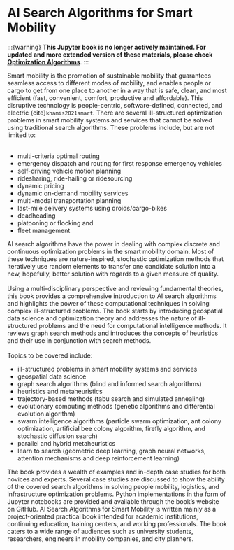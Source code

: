 # AI Search Algorithms for Smart Mobility

:::{warning}
<b>This Jupyter book is no longer actively maintained. For updated and more extended version of these materials, please check [Optimization Algorithms](https://github.com/Optimization-Algorithms-Book/Code-Listings)</b>.
:::

Smart mobility is the promotion of sustainable mobility that guarantees seamless access to different modes of mobility, and enables people or cargo to get from one place to another in a way that is safe, clean, and most efficient (fast, convenient, comfort, productive and affordable). This disruptive technology is people-centric, software-defined, connected, and electric {cite}`khamis2021smart`. There are several ill-structured optimization problems in smart mobility systems and services that cannot be solved using traditional search algorithms. These problems include, but are not limited to:<br><br>

- multi-criteria optimal routing
- emergency dispatch and routing for first response emergency vehicles
- self-driving vehicle motion planning
- ridesharing, ride-hailing or ridesourcing
- dynamic pricing
- dynamic on-demand mobility services
- multi-modal transportation planning
- last-mile delivery systems using droids/cargo-bikes
- deadheading
- platooning or flocking and
- fleet management

AI search algorithms have the power in dealing with complex discrete and continuous optimization problems in the smart mobility domain. Most of these techniques are nature-inspired, stochastic optimization methods that iteratively use random elements to transfer one candidate solution into a new, hopefully, better solution with regards to a given measure of quality. 
<br><br>
Using a multi-disciplinary perspective and reviewing fundamental theories, this book provides a comprehensive introduction to AI search algorithms and highlights the power of these computational techniques in solving complex ill-structured problems. The book starts by introducing geospatial data science and optimization theory and addresses the nature of ill-structured problems and the need for computational intelligence methods. It reviews graph search methods and introduces the concepts of heuristics and their use in conjunction with search methods. 
<br><br>
Topics to be covered include: 
- ill-structured problems in smart mobility systems and services
- geospatial data science
- graph search algorithms (blind and informed search algorithms)
- heuristics   and   metaheuristics
- trajectory-based   methods (tabu search and simulated annealing)
- evolutionary   computing   methods (genetic algorithms and differential evolution algorithm)
- swarm intelligence algorithms (particle swarm optimization, ant colony optimization, artificial bee colony algorithm, firefly algorithm, and stochastic diffusion search)
- parallel and hybrid metaheuristics
- learn to search (geometric deep learning, graph neural networks, attention mechanisms and deep reinforcement learning)

The book provides a wealth of examples and in-depth case studies for both novices and experts. Several case studies are discussed to show the ability of the covered search algorithms in solving people mobility, logistics, and infrastructure optimization problems. Python implementations in the form of Jupyter notebooks are provided and available through the book’s website on GitHub. AI Search Algorithms for Smart Mobility is written mainly as a project-oriented practical book intended for academic institutions, continuing education, training centers, and working professionals. The book caters to a wide range of audiences such as university students, researchers, engineers in mobility companies, and city planners.